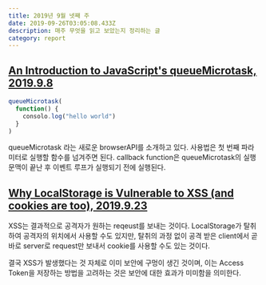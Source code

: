 ```yaml
---
title: 2019년 9월 넷째 주
date: 2019-09-26T03:05:08.433Z
description: 매주 무엇을 읽고 보았는지 정리하는 글
category: report
---
```


## [An Introduction to JavaScript's queueMicrotask, 2019.9.8](https://www.freecodecamp.org/news/queuemicrotask/)

```javascript
queueMicrotask(
  function() {
    consolo.log("hello world")
  }
)
```

queueMicrotask 라는 새로운 browserAPI를 소개하고 있다. 사용법은 첫 번째 파라미터로 실행할 함수를 넘겨주면 된다. callback function은 queueMicrotask의 실행 문맥이 끝난 후 이벤트 루프가 실행되기 전에 실행된다.

## [Why LocalStorage is Vulnerable to XSS (and cookies are too), 2019.9.23](https://www.youtube.com/watch?v=M6N7gEZ-IUQ&t=346s)

XSS는 결과적으로 공격자가 원하는 reqeust를 보내는 것이다. LocalStorage가 탈취하여 공격자의 위치에서 사용할 수도 있지만, 탈취의 과정 없이 공격 받은 client에서 곧바로 server로 request만 보내서 cookie를 사용할 수도 있는 것이다.

결국 XSS가 발생했다는 것 자체로 이미 보안에 구멍이 생긴 것이며, 이는 Access Token을 저장하는 방법을 고려하는 것은 보안에 대한 효과가 미미함을 의미한다.
